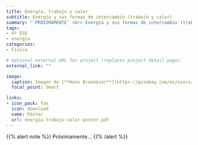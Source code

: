 ```yaml
---
title: Energía, trabajo y calor
subtitle: Energía y sus formas de intercambio (trabajo y calor)
summary: "`PRÓXIMAMENTE` <br> Energía y sus formas de intercambio (trabajo y calor)."
tags:
- 4º ESO
- energía
categories:
- Física

# Optional external URL for project (replaces project detail page).
external_link: ""

image:
  caption: Imagen de [**Hans Braxmeier**](https://pixabay.com/es/users/hans-2/) en [Pixabay](https://pixabay.com/es/)
  focal_point: Smart

links:
- icon_pack: fas
  icon: download
  name: Póster
  url: energia-trabajo-calor-poster.pdf
---
```


{{% alert note %}}
Próximamente...
{{% /alert %}}
